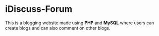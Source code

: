 # iDiscuss-Forum
<p>This is a blogging website made using <b>PHP</b> and <b>MySQL</b> where users can create blogs and can also comment on other blogs.</p>
